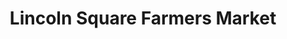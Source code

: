 ---
title: "Lincoln Square Farmers Market"
url: /chicago/lincoln-square-farmers-market/
shop: farm
---